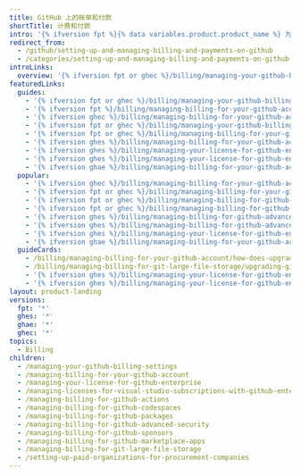 ```yaml
---
title: GitHub 上的帐单和付款
shortTitle: 计费和付款
intro: '{% ifversion fpt %}{% data variables.product.product_name %} 为每个帐户提供免费和付费产品。 您可以随时升级或降级帐户的订阅和管理结算设置。{% elsif ghec or ghes or ghae %}{% data variables.product.company_short %} 对企业成员{% ifversion ghec or ghae %}使用 {% data variables.product.product_name %}{% elsif ghes %} {% data variables.product.product_name %}的许可席位{% ifversion ghes %} 以及您购买的任何其他服务{% endif %}{% endif %}计费。 {% endif %}{% ifversion ghec %} 您可以随时查看订阅和管理结算设置。 {% endif %}{% ifversion fpt or ghec %} 您还可以查看使用情况和管理 {% data variables.product.product_name %} 功能（如 {% data variables.product.prodname_actions %}、{% data variables.product.prodname_registry %} 和 {% data variables.product.prodname_codespaces %}）的支出限制。{% endif %}'
redirect_from:
  - /github/setting-up-and-managing-billing-and-payments-on-github
  - /categories/setting-up-and-managing-billing-and-payments-on-github
introLinks:
  overview: '{% ifversion fpt or ghec %}/billing/managing-your-github-billing-settings/about-billing-on-github{% elsif ghes%}/billing/managing-billing-for-your-github-account/about-billing-for-your-enterprise{% endif %}'
featuredLinks:
  guides:
    - '{% ifversion fpt or ghec %}/billing/managing-your-github-billing-settings/adding-or-editing-a-payment-method{% endif %}'
    - '{% ifversion fpt %}/billing/managing-billing-for-your-github-account/upgrading-your-github-subscription{% endif %}'
    - '{% ifversion ghec %}/billing/managing-billing-for-your-github-account/about-billing-for-your-enterprise{% endif %}'
    - '{% ifversion fpt or ghec %}/billing/managing-your-github-billing-settings/setting-your-billing-email{% endif %}'
    - '{% ifversion fpt or ghec %}/billing/managing-billing-for-your-github-account/about-per-user-pricing{% endif %}'
    - '{% ifversion ghes %}/billing/managing-billing-for-your-github-account/viewing-the-subscription-and-usage-for-your-enterprise-account{% endif %}'
    - '{% ifversion ghes %}/billing/managing-your-license-for-github-enterprise/about-licenses-for-github-enterprise{% endif %}'
    - '{% ifversion ghes %}/billing/managing-your-license-for-github-enterprise/viewing-license-usage-for-github-enterprise{% endif %}'
    - '{% ifversion ghae %}/billing/managing-billing-for-your-github-account/about-billing-for-your-enterprise{% endif %}'
  popular:
    - '{% ifversion ghec %}/billing/managing-billing-for-your-github-account/viewing-the-subscription-and-usage-for-your-enterprise-account{% endif %}'
    - '{% ifversion fpt or ghec %}/billing/managing-billing-for-your-github-account/downgrading-your-github-subscription{% endif %}'
    - '{% ifversion fpt or ghec %}/billing/managing-billing-for-github-actions/about-billing-for-github-actions{% endif %}'
    - '{% ifversion fpt or ghec %}/billing/managing-billing-for-github-codespaces/about-billing-for-codespaces{% endif %}'
    - '{% ifversion ghes %}/billing/managing-billing-for-github-advanced-security/about-billing-for-github-advanced-security{% endif %}'
    - '{% ifversion ghes %}/billing/managing-billing-for-github-advanced-security/viewing-your-github-advanced-security-usage{% endif %}'
    - '{% ifversion ghes %}/billing/managing-your-license-for-github-enterprise/uploading-a-new-license-to-github-enterprise-server{% endif %}'
    - '{% ifversion ghae %}/billing/managing-billing-for-your-github-account/about-billing-for-your-enterprise{% endif %}'
  guideCards:
    - /billing/managing-billing-for-your-github-account/how-does-upgrading-or-downgrading-affect-the-billing-process
    - /billing/managing-billing-for-git-large-file-storage/upgrading-git-large-file-storage
    - '{% ifversion ghes %}/billing/managing-your-license-for-github-enterprise/downloading-your-license-for-github-enterprise{% endif %}'
    - '{% ifversion ghes %}/billing/managing-your-license-for-github-enterprise/syncing-license-usage-between-github-enterprise-server-and-github-enterprise-cloud{% endif %}'
layout: product-landing
versions:
  fpt: '*'
  ghes: '*'
  ghae: '*'
  ghec: '*'
topics:
  - Billing
children:
  - /managing-your-github-billing-settings
  - /managing-billing-for-your-github-account
  - /managing-your-license-for-github-enterprise
  - /managing-licenses-for-visual-studio-subscriptions-with-github-enterprise
  - /managing-billing-for-github-actions
  - /managing-billing-for-github-codespaces
  - /managing-billing-for-github-packages
  - /managing-billing-for-github-advanced-security
  - /managing-billing-for-github-sponsors
  - /managing-billing-for-github-marketplace-apps
  - /managing-billing-for-git-large-file-storage
  - /setting-up-paid-organizations-for-procurement-companies
---
```


